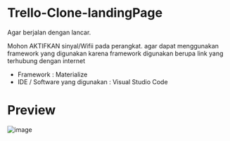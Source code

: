 # Trello-Clone-landingPage

Agar berjalan dengan lancar.

Mohon AKTIFKAN sinyal/Wifii pada perangkat. agar dapat menggunakan framework yang digunakan
karena framework digunakan berupa link yang terhubung dengan internet

- Framework : Materialize
- IDE / Software yang digunakan : Visual Studio Code

# Preview
![image](https://user-images.githubusercontent.com/74690318/146633599-750be290-a00d-43e0-bd83-3cfd16043904.png)
